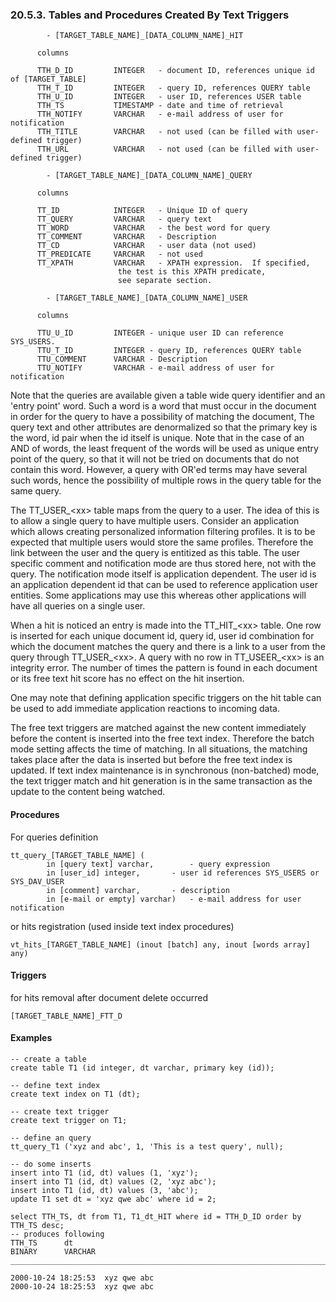 <div id="fttrigtblsandprocs" class="section">

<div class="titlepage">

<div>

<div>

### 20.5.3. Tables and Procedures Created By Text Triggers

</div>

</div>

</div>

``` programlisting
        - [TARGET_TABLE_NAME]_[DATA_COLUMN_NAME]_HIT

      columns

      TTH_D_ID         INTEGER   - document ID, references unique id of [TARGET_TABLE]
      TTH_T_ID         INTEGER   - query ID, references QUERY table
      TTH_U_ID         INTEGER   - user ID, references USER table
      TTH_TS           TIMESTAMP - date and time of retrieval
      TTH_NOTIFY       VARCHAR   - e-mail address of user for notification
      TTH_TITLE        VARCHAR   - not used (can be filled with user-defined trigger)
      TTH_URL          VARCHAR   - not used (can be filled with user-defined trigger)

        - [TARGET_TABLE_NAME]_[DATA_COLUMN_NAME]_QUERY

      columns

      TT_ID            INTEGER   - Unique ID of query
      TT_QUERY         VARCHAR   - query text
      TT_WORD          VARCHAR   - the best word for query
      TT_COMMENT       VARCHAR   - Description
      TT_CD            VARCHAR   - user data (not used)
      TT_PREDICATE     VARCHAR   - not used
      TT_XPATH         VARCHAR   - XPATH expression.  If specified,
                        the test is this XPATH predicate,
                        see separate section.

        - [TARGET_TABLE_NAME]_[DATA_COLUMN_NAME]_USER

      columns

      TTU_U_ID         INTEGER - unique user ID can reference SYS_USERS.
      TTU_T_ID         INTEGER - query ID, references QUERY table
      TTU_COMMENT      VARCHAR - Description
      TTU_NOTIFY       VARCHAR - e-mail address of user for notification
```

Note that the queries are available given a table wide query identifier
and an 'entry point' word. Such a word is a word that must occur in the
document in order for the query to have a possibility of matching the
document, The query text and other attributes are denormalized so that
the primary key is the word, id pair when the id itself is unique. Note
that in the case of an AND of words, the least frequent of the words
will be used as unique entry point of the query, so that it will not be
tried on documents that do not contain this word. However, a query with
OR'ed terms may have several such words, hence the possibility of
multiple rows in the query table for the same query.

The TT_USER\_\<xx\> table maps from the query to a user. The idea of
this is to allow a single query to have multiple users. Consider an
application which allows creating personalized information filtering
profiles. It is to be expected that multiple users would store the same
profiles. Therefore the link between the user and the query is entitized
as this table. The user specific comment and notification mode are thus
stored here, not with the query. The notification mode itself is
application dependent. The user id is an application dependent id that
can be used to reference application user entities. Some applications
may use this whereas other applications will have all queries on a
single user.

When a hit is noticed an entry is made into the TT_HIT\_\<xx\> table.
One row is inserted for each unique document id, query id, user id
combination for which the document matches the query and there is a link
to a user from the query through TT_USER\_\<xx\>. A query with no row in
TT_USEER\_\<xx\> is an integrity error. The number of times the pattern
is found in each document or its free text hit score has no effect on
the hit insertion.

One may note that defining application specific triggers on the hit
table can be used to add immediate application reactions to incoming
data.

The free text triggers are matched against the new content immediately
before the content is inserted into the free text index. Therefore the
batch mode setting affects the time of matching. In all situations, the
matching takes place after the data is inserted but before the free text
index is updated. If text index maintenance is in synchronous
(non-batched) mode, the text trigger match and hit generation is in the
same transaction as the update to the content being watched.

<div id="fttprocs" class="section">

<div class="titlepage">

<div>

<div>

#### Procedures

</div>

</div>

</div>

For queries definition

``` programlisting
tt_query_[TARGET_TABLE_NAME] (
        in [query text] varchar,        - query expression
        in [user_id] integer,       - user id references SYS_USERS or SYS_DAV_USER
        in [comment] varchar,       - description
        in [e-mail or empty] varchar)   - e-mail address for user notification
```

or hits registration (used inside text index procedures)

``` programlisting
vt_hits_[TARGET_TABLE_NAME] (inout [batch] any, inout [words array] any)
```

</div>

<div id="ftttrigs" class="section">

<div class="titlepage">

<div>

<div>

#### Triggers

</div>

</div>

</div>

for hits removal after document delete occurred

``` programlisting
[TARGET_TABLE_NAME]_FTT_D
```

</div>

<div id="fttexamples_01" class="section">

<div class="titlepage">

<div>

<div>

#### Examples

</div>

</div>

</div>

``` programlisting
-- create a table
create table T1 (id integer, dt varchar, primary key (id));

-- define text index
create text index on T1 (dt);

-- create text trigger
create text trigger on T1;

-- define an query
tt_query_T1 ('xyz and abc', 1, 'This is a test query', null);

-- do some inserts
insert into T1 (id, dt) values (1, 'xyz');
insert into T1 (id, dt) values (2, 'xyz abc');
insert into T1 (id, dt) values (3, 'abc');
update T1 set dt = 'xyz qwe abc' where id = 2;

select TTH_TS, dt from T1, T1_dt_HIT where id = TTH_D_ID order by TTH_TS desc;
-- produces following
TTH_TS      dt
BINARY      VARCHAR
_______________________________________________________________________________

2000-10-24 18:25:53  xyz qwe abc
2000-10-24 18:25:53  xyz qwe abc
```

</div>

</div>
